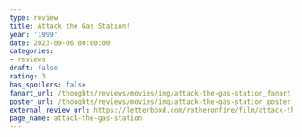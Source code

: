 ```yaml
---
type: review
title: Attack the Gas Station!
year: '1999'
date: 2023-09-06 00:00:00
categories:
- reviews
draft: false
rating: 3
has_spoilers: false
fanart_url: /thoughts/reviews/movies/img/attack-the-gas-station_fanart.png
poster_url: /thoughts/reviews/movies/img/attack-the-gas-station_poster.png
external_review_url: https://letterboxd.com/ratheronfire/film/attack-the-gas-station/
page_name: attack-the-gas-station
---
```


